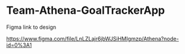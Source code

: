 # Team-Athena-GoalTrackerApp


Figma link to design

https://www.figma.com/file/LnLZLajr6jbWJSiHMIgmzp/Athena?node-id=0%3A1
